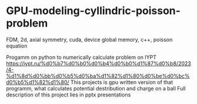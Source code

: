 # GPU-modeling-cyllindric-poisson-problem
FDM, 2d, axial symmetry, cuda, device global memory, c++, poisson equation

Progamm on python to numerically calculate problem on IYPT https://iypt.ru/%d0%b7%d0%b0%d0%b4%d0%b0%d1%87%d0%b8/2023/4-%d1%8d%d0%bb%d0%b5%d0%ba%d1%82%d1%80%d0%be%d0%bc%d0%b5%d1%82%d1%80/
This projects is gpu written version of that programm, what calculates potential destribution and charge on a ball
Full description of this project lies in pptx presentations
